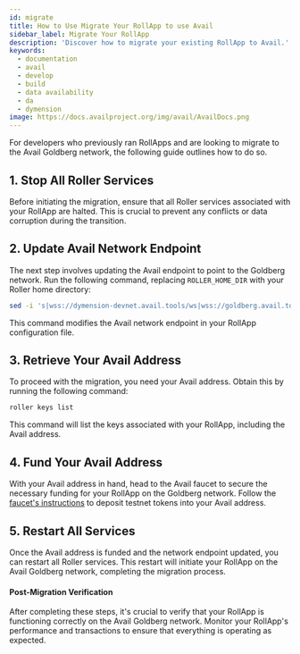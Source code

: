 ```yaml
---
id: migrate
title: How to Use Migrate Your RollApp to use Avail
sidebar_label: Migrate Your RollApp
description: 'Discover how to migrate your existing RollApp to Avail.'
keywords:
  - documentation
  - avail
  - develop
  - build
  - data availability
  - da
  - dymension
image: https://docs.availproject.org/img/avail/AvailDocs.png
---
```


For developers who previously ran RollApps and are looking to migrate to the Avail Goldberg network, the following guide outlines how to do so.

## 1. Stop All Roller Services

Before initiating the migration, ensure that all Roller services associated with your RollApp are halted. This is crucial to prevent any conflicts or data corruption during the transition.

## 2. Update Avail Network Endpoint

The next step involves updating the Avail endpoint to point to the Goldberg network.
Run the following command, replacing `ROLLER_HOME_DIR` with your Roller home directory:

```bash
sed -i 's|wss://dymension-devnet.avail.tools/ws|wss://goldberg.avail.tools/ws|g' <ROLLER_HOME_DIR>/rollapp/config/dymint.toml
```

This command modifies the Avail network endpoint in your RollApp configuration file.

## 3. Retrieve Your Avail Address

To proceed with the migration, you need your Avail address. Obtain this by running the following command:

```bash
roller keys list
```

This command will list the keys associated with your RollApp, including the Avail address.

## 4. Fund Your Avail Address

With your Avail address in hand, head to the Avail faucet to secure the necessary funding for your RollApp on the Goldberg network.
Follow the [<ins>faucet's instructions</ins>](/docs/about/faucet.md) to deposit testnet tokens into your Avail address.

## 5. Restart All Services

Once the Avail address is funded and the network endpoint updated, you can restart all Roller services.
This restart will initiate your RollApp on the Avail Goldberg network, completing the migration process.

#### Post-Migration Verification

After completing these steps, it's crucial to verify that your RollApp is functioning correctly on the Avail Goldberg network. Monitor your RollApp's performance and transactions to ensure that everything is operating as expected.
